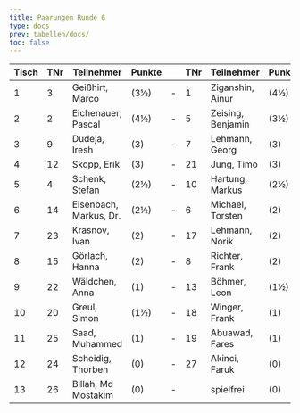```yaml
---
title: Paarungen Runde 6
type: docs
prev: tabellen/docs/
toc: false
---
```


| Tisch | TNr | Teilnehmer             | Punkte |     | TNr | Teilnehmer        | Punkte | Ergebnis |
| ----- | --- | ---------------------- | ------ | --- | --- | ----------------- | ------ | -------- |
| 1     | 3   | Geißhirt, Marco        | (3½)   | -   | 1   | Ziganshin, Ainur  | (4½)   | -        |
| 2     | 2   | Eichenauer, Pascal     | (4½)   | -   | 5   | Zeising, Benjamin | (3½)   | -        |
| 3     | 9   | Dudeja, Iresh          | (3)    | -   | 7   | Lehmann, Georg    | (3)    | -        |
| 4     | 12  | Skopp, Erik            | (3)    | -   | 21  | Jung, Timo        | (3)    | -        |
| 5     | 4   | Schenk, Stefan         | (2½)   | -   | 10  | Hartung, Markus   | (2½)   | -        |
| 6     | 14  | Eisenbach, Markus, Dr. | (2½)   | -   | 6   | Michael, Torsten  | (2)    | -        |
| 7     | 23  | Krasnov, Ivan          | (2)    | -   | 17  | Lehmann, Norik    | (2)    | -        |
| 8     | 15  | Görlach, Hanna         | (2)    | -   | 8   | Richter, Frank    | (2)    | -        |
| 9     | 22  | Wäldchen, Anna         | (1)    | -   | 13  | Böhmer, Leon      | (1½)   | -        |
| 10    | 20  | Greul, Simon           | (1½)   | -   | 18  | Winger, Frank     | (1)    | -        |
| 11    | 25  | Saad, Muhammed         | (1)    | -   | 19  | Abuawad, Fares    | (1)    | -        |
| 12    | 24  | Scheidig, Thorben      | (0)    | -   | 27  | Akinci, Faruk     | (0)    | -        |
| 13    | 26  | Billah, Md Mostakim    | (0)    | -   |     | spielfrei         | (0)    | +        |
